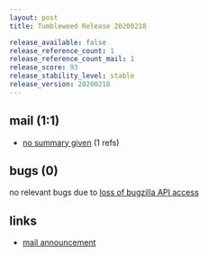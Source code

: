 ```yaml
---
layout: post
title: Tumbleweed Release 20200218

release_available: false
release_reference_count: 1
release_reference_count_mail: 1
release_score: 93
release_stability_level: stable
release_version: 20200218
---
```


## mail (1:1)

- [no summary given](https://github.com/boombatower/tumbleweed-review/issues/10) (1 refs)

## bugs (0)

<!--more-->

no relevant bugs due to [loss of bugzilla API access](https://bugzilla.opensuse.org/show_bug.cgi?id=1157722)



## links

- [mail announcement](https://github.com/boombatower/tumbleweed-review/issues/10)
